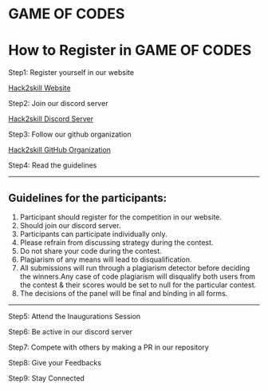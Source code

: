 # GAME OF CODES



# How to Register in GAME OF CODES

Step1: Register yourself in our website

[Hack2skill Website](https://hack2skill.com/hack/goc2) 

Step2: Join our discord server

[Hack2skill Discord Server](https://bit.ly/H2S-Discord)

Step3: Follow our github organization

[Hack2skill GitHub Organization](https://github.com/hack2skill)

Step4: Read the guidelines
***

## Guidelines for the participants:

1. Participant should register for the competition in our website.
2. Should join our discord server.
3. Participants can participate individually only.
4. Please refrain from discussing strategy during the contest.
5. Do not share your code during the contest.
6. Plagiarism of any means will lead to disqualification.
7. All submissions will run through a plagiarism detector before deciding the winners.Any case of code plagiarism will disqualify both users from the contest & their scores would be set to null for the particular contest.
8. The decisions of the panel will be final and binding in all forms.

***

Step5: Attend the Inaugurations Session


Step6: Be active in our discord server

Step7: Compete with others by making a PR in our repository

Step8: Give your Feedbacks

Step9: Stay Connected
